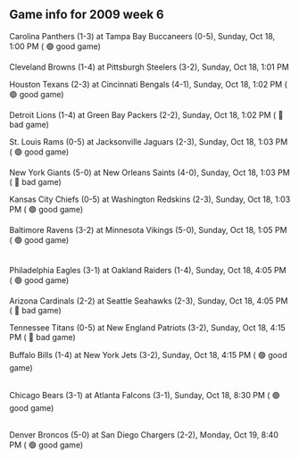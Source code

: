 ## Game info for 2009 week 6
Carolina Panthers (1-3) at Tampa Bay Buccaneers (0-5), Sunday, Oct 18, 1:00 PM (	:green_circle: good game)

Cleveland Browns (1-4) at Pittsburgh Steelers (3-2), Sunday, Oct 18, 1:01 PM

Houston Texans (2-3) at Cincinnati Bengals (4-1), Sunday, Oct 18, 1:02 PM (	:green_circle: good game)

Detroit Lions (1-4) at Green Bay Packers (2-2), Sunday, Oct 18, 1:02 PM (	:red_circle: bad game)

St. Louis Rams (0-5) at Jacksonville Jaguars (2-3), Sunday, Oct 18, 1:03 PM (	:green_circle: good game)

New York Giants (5-0) at New Orleans Saints (4-0), Sunday, Oct 18, 1:03 PM (	:red_circle: bad game)

Kansas City Chiefs (0-5) at Washington Redskins (2-3), Sunday, Oct 18, 1:03 PM (	:green_circle: good game)

Baltimore Ravens (3-2) at Minnesota Vikings (5-0), Sunday, Oct 18, 1:05 PM (	:green_circle: good game)

<br/>Philadelphia Eagles (3-1) at Oakland Raiders (1-4), Sunday, Oct 18, 4:05 PM (	:green_circle: good game)

Arizona Cardinals (2-2) at Seattle Seahawks (2-3), Sunday, Oct 18, 4:05 PM (	:red_circle: bad game)

Tennessee Titans (0-5) at New England Patriots (3-2), Sunday, Oct 18, 4:15 PM (	:red_circle: bad game)

Buffalo Bills (1-4) at New York Jets (3-2), Sunday, Oct 18, 4:15 PM (	:green_circle: good game)

<br/>Chicago Bears (3-1) at Atlanta Falcons (3-1), Sunday, Oct 18, 8:30 PM (	:green_circle: good game)

<br/>Denver Broncos (5-0) at San Diego Chargers (2-2), Monday, Oct 19, 8:40 PM (	:green_circle: good game)

